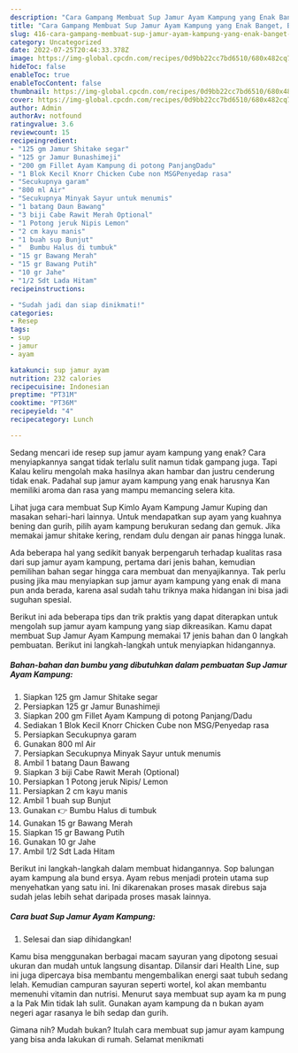 ```yaml
---
description: "Cara Gampang Membuat Sup Jamur Ayam Kampung yang Enak Banget, Buat Buka Puasa Menggugah Selera"
title: "Cara Gampang Membuat Sup Jamur Ayam Kampung yang Enak Banget, Buat Buka Puasa Menggugah Selera"
slug: 416-cara-gampang-membuat-sup-jamur-ayam-kampung-yang-enak-banget-buat-buka-puasa-menggugah-selera
category: Uncategorized
date: 2022-07-25T20:44:33.378Z
image: https://img-global.cpcdn.com/recipes/0d9bb22cc7bd6510/680x482cq70/sup-jamur-ayam-kampung-foto-resep-utama.jpg
hideToc: false
enableToc: true
enableTocContent: false
thumbnail: https://img-global.cpcdn.com/recipes/0d9bb22cc7bd6510/680x482cq70/sup-jamur-ayam-kampung-foto-resep-utama.jpg
cover: https://img-global.cpcdn.com/recipes/0d9bb22cc7bd6510/680x482cq70/sup-jamur-ayam-kampung-foto-resep-utama.jpg
author: Admin
authorAv: notfound
ratingvalue: 3.6
reviewcount: 15
recipeingredient:
- "125 gm Jamur Shitake segar"
- "125 gr Jamur Bunashimeji"
- "200 gm Fillet Ayam Kampung di potong PanjangDadu"
- "1 Blok Kecil Knorr Chicken Cube non MSGPenyedap rasa"
- "Secukupnya garam"
- "800 ml Air"
- "Secukupnya Minyak Sayur untuk menumis"
- "1 batang Daun Bawang"
- "3 biji Cabe Rawit Merah Optional"
- "1 Potong jeruk Nipis Lemon"
- "2 cm kayu manis"
- "1 buah sup Bunjut"
- "  Bumbu Halus di tumbuk"
- "15 gr Bawang Merah"
- "15 gr Bawang Putih"
- "10 gr Jahe"
- "1/2 Sdt Lada Hitam"
recipeinstructions:

- "Sudah jadi dan siap dinikmati!"
categories:
- Resep
tags:
- sup
- jamur
- ayam

katakunci: sup jamur ayam 
nutrition: 232 calories
recipecuisine: Indonesian
preptime: "PT31M"
cooktime: "PT36M"
recipeyield: "4"
recipecategory: Lunch

---
```



Sedang mencari ide resep sup jamur ayam kampung yang enak? Cara menyiapkannya sangat tidak terlalu sulit namun tidak gampang juga. Tapi Kalau keliru mengolah maka hasilnya akan hambar dan justru cenderung tidak enak. Padahal sup jamur ayam kampung yang enak harusnya Kan memiliki aroma dan rasa yang mampu memancing selera kita.


Lihat juga cara membuat Sup Kimlo Ayam Kampung Jamur Kuping dan masakan sehari-hari lainnya. Untuk mendapatkan sup ayam yang kuahnya bening dan gurih, pilih ayam kampung berukuran sedang dan gemuk. Jika memakai jamur shitake kering, rendam dulu dengan air panas hingga lunak.

Ada beberapa hal yang sedikit banyak berpengaruh terhadap kualitas rasa dari sup jamur ayam kampung, pertama dari jenis bahan, kemudian pemilihan bahan segar hingga cara membuat dan menyajikannya. Tak perlu pusing jika mau menyiapkan sup jamur ayam kampung yang enak di mana pun anda berada, karena asal sudah tahu triknya maka hidangan ini bisa jadi suguhan spesial.


Berikut ini ada beberapa tips dan trik praktis yang dapat diterapkan untuk mengolah sup jamur ayam kampung yang siap dikreasikan. Kamu dapat membuat Sup Jamur Ayam Kampung memakai 17 jenis bahan dan 0 langkah pembuatan. Berikut ini langkah-langkah untuk menyiapkan hidangannya.

<!--inarticleads1-->

##### Bahan-bahan dan bumbu yang dibutuhkan dalam pembuatan Sup Jamur Ayam Kampung:

1. Siapkan 125 gm Jamur Shitake segar
1. Persiapkan 125 gr Jamur Bunashimeji
1. Siapkan 200 gm Fillet Ayam Kampung di potong Panjang/Dadu
1. Sediakan 1 Blok Kecil Knorr Chicken Cube non MSG/Penyedap rasa
1. Persiapkan Secukupnya garam
1. Gunakan 800 ml Air
1. Persiapkan Secukupnya Minyak Sayur untuk menumis
1. Ambil 1 batang Daun Bawang
1. Siapkan 3 biji Cabe Rawit Merah (Optional)
1. Persiapkan 1 Potong jeruk Nipis/ Lemon
1. Persiapkan 2 cm kayu manis
1. Ambil 1 buah sup Bunjut
1. Gunakan  👉 Bumbu Halus di tumbuk
1. Gunakan 15 gr Bawang Merah
1. Siapkan 15 gr Bawang Putih
1. Gunakan 10 gr Jahe
1. Ambil 1/2 Sdt Lada Hitam


Berikut ini langkah-langkah dalam membuat hidangannya. Sop balungan ayam kampung ala bund ersya. Ayam rebus menjadi protein utama sup menyehatkan yang satu ini. Ini dikarenakan proses masak direbus saja sudah jelas lebih sehat daripada proses masak lainnya. 

<!--inarticleads2-->

##### Cara buat Sup Jamur Ayam Kampung:


1. Selesai dan siap dihidangkan!

Kamu bisa menggunakan berbagai macam sayuran yang dipotong sesuai ukuran dan mudah untuk langsung disantap. Dilansir dari Health Line, sup ini juga dipercaya bisa membantu mengembalikan energi saat tubuh sedang lelah. Kemudian campuran sayuran seperti wortel, kol akan membantu memenuhi vitamin dan nutrisi. Menurut saya membuat sup ayam ka m pung a la Pak Min tidak lah sulit. Gunakan ayam kampung da n bukan ayam negeri agar rasanya le bih sedap dan gurih. 

Gimana nih? Mudah bukan? Itulah cara membuat sup jamur ayam kampung yang bisa anda lakukan di rumah. Selamat menikmati
